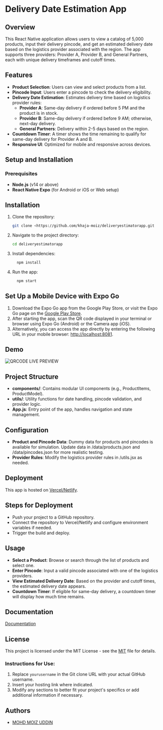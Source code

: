 # Delivery Date Estimation App

## Overview
This React Native application allows users to view a catalog of 5,000 products, input their delivery pincode, and get an estimated delivery date based on the logistics provider associated with the region. The app supports three providers: Provider A, Provider B, and General Partners, each with unique delivery timeframes and cutoff times. 


## Features
- **Product Selection**: Users can view and select products from a list.
- **Pincode Input**: Users enter a pincode to check the delivery eligibility.
- **Delivery Date Estimation**: Estimates delivery time based on logistics provider rules:
  - **Provider A**: Same-day delivery if ordered before 5 PM and the product is in stock.
  - **Provider B**: Same-day delivery if ordered before 9 AM; otherwise, next-day delivery.
  - **General Partners**: Delivery within 2-5 days based on the region.
- **Countdown Timer**: A timer shows the time remaining to qualify for same-day delivery for Provider A and B.
- **Responsive UI**: Optimized for mobile and responsive across devices.

## Setup and Installation

### Prerequisites

- **Node.js** (v14 or above)
- **React Native Expo** (for Android or iOS or Web setup)

## Installation

1. Clone the repository:
   ```bash
   git clone <https://github.com/khaja-moiz/deliveryestimatorapp.git

2. Navigate to the project directory:
   ```bash
   cd deliveryestimatorapp

3. Install dependencies:
   ```bash
     npm install

4. Run the app:
    ```bash
      npm start

## Set Up a Mobile Device with Expo Go
1. Download the Expo Go app from the Google Play Store, or visit the Expo Go page on the [Google Play Store](https://play.google.com/store/apps/details?id=host.exp.exponent&referrer=docs).
2. After starting the app, scan the QR code displayed in your terminal or browser using Expo Go (Android) or the Camera app (iOS).
3. Alternatively, you can access the app directly by entering the following URL in your mobile browser: [http://localhost:8081](http://localhost:8081).

## Demo
![QRCODE](https://res.cloudinary.com/dtzavoakh/image/upload/v1730112442/qmmwvjoemrliqejzjgnc.png)
LIVE PREVIEW

## Project Structure
- **components/**: Contains modular UI components (e.g., ProductItems, ProductModel).
- **utils/**: Utility functions for date handling, pincode validation, and provider logic.
- **App.js**: Entry point of the app, handles navigation and state management.

## Configuration
-  **Product and Pincode Data**: Dummy data for products and pincodes is available for simulation. Update data in /data/products.json and /data/pincodes.json for more realistic testing.
-  **Provider Rules**: Modify the logistics provider rules in /utils.jsx as needed.

## Deployment
This app is hosted on [Vercel/Netlify](https://vercel.app).

## Steps for Deployment
- Push your project to a GitHub repository.
- Connect the repository to Vercel/Netlify and configure environment variables if needed.
- Trigger the build and deploy.

## Usage
- **Select a Product**: Browse or search through the list of products and select one.
- **Enter Pincode**: Input a valid pincode associated with one of the logistics providers.
- **View Estimated Delivery Date**: Based on the provider and cutoff times, the estimated delivery date appears.
- **Countdown Timer**: If eligible for same-day delivery, a countdown timer will display how much time remains.

## Documentation

[Documentation](https://d8it4huxumps7.cloudfront.net/uploads/submissions_case/67165cb4e0f7e_Clinikally_Coding_Case.pdf)
## License

This project is licensed under the MIT License - see the [MIT](https://choosealicense.com/licenses/mit/) file for details.


### Instructions for Use:
1. Replace `yourusername` in the Git clone URL with your actual GitHub username.
2. Insert your hosting link where indicated.
3. Modify any sections to better fit your project's specifics or add additional information if necessary.


## Authors

- [MOHD MOIZ UDDIN](https://github.com/khaja-moiz)